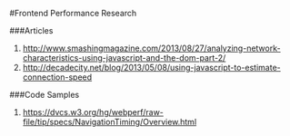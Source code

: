 #Frontend Performance Research

###Articles

1. http://www.smashingmagazine.com/2013/08/27/analyzing-network-characteristics-using-javascript-and-the-dom-part-2/
2. http://decadecity.net/blog/2013/05/08/using-javascript-to-estimate-connection-speed


###Code Samples

1. https://dvcs.w3.org/hg/webperf/raw-file/tip/specs/NavigationTiming/Overview.html
